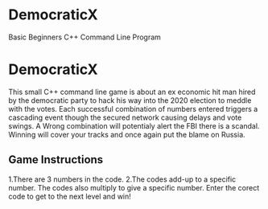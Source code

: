 # DemocraticX

Basic Beginners C++ Command Line Program 

# DemocraticX 

 This small C++ command line game is about an ex economic hit man hired by the democratic party to hack his way into the 2020 election to meddle with the votes. 
 Each successful combination of numbers entered triggers a cascading event though the secured network causing delays and vote swings. 
 A Wrong combination will potentialy alert the FBI there is a scandal. Winning will cover your tracks and once again put the blame on Russia.
 
 ## Game Instructions
 
  1.There are 3 numbers in the code.
  2.The codes add-up to a specific number.
  The codes also multiply to give a specific number.
  Enter the corect code to get to the next level and win! 
